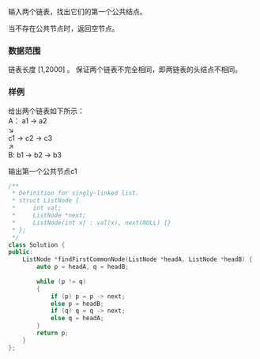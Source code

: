 输入两个链表，找出它们的第一个公共结点。

当不存在公共节点时，返回空节点。

### 数据范围
链表长度 [1,2000]
。
保证两个链表不完全相同，即两链表的头结点不相同。

### 样例
给出两个链表如下所示：  
A：        a1 → a2  
                   ↘  
                     c1 → c2 → c3  
                   ↗              
B:     b1 → b2 → b3  

输出第一个公共节点c1

```c++
/**
 * Definition for singly-linked list.
 * struct ListNode {
 *     int val;
 *     ListNode *next;
 *     ListNode(int x) : val(x), next(NULL) {}
 * };
 */
class Solution {
public:
    ListNode *findFirstCommonNode(ListNode *headA, ListNode *headB) {
        auto p = headA, q = headB;
        
        while (p != q)
        {
            if (p) p = p -> next;
            else p = headB;
            if (q) q = q -> next;
            else q = headA;
        }
        return p;
    }
};
```
